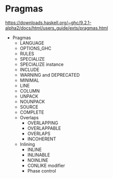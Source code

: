 # Pragmas

https://downloads.haskell.org/~ghc/9.2.1-alpha2/docs/html/users_guide/exts/pragmas.html

* Pragmas
  - LANGUAGE
  - OPTIONS_GHC
  - RULES
  - SPECIALIZE
  - SPECIALIZE instance
  - INCLUDE
  - WARNING and DEPRECATED
  - MINIMAL
  - LINE
  - COLUMN
  - UNPACK
  - NOUNPACK
  - SOURCE
  - COMPLETE
  * Overlaps
    - OVERLAPPING
    - OVERLAPPABLE
    - OVERLAPS
    - INCOHERENT
  * Inlining
    - INLINE
    - INLINABLE
    - NOINLINE
    - CONLIKE modifier
    - Phase control
